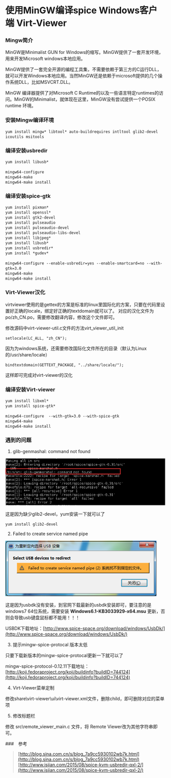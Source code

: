 # 使用MinGW编译spice Windows客户端 Virt-Viewer


### Mingw简介

MinGW是Minimalist GUN for Windows的缩写。MinGW提供了一套开发环境，用来开发Microsoft windows本地应用。

MinGW提供了一套完全开源的编程工具集，不需要依赖于第三方的C运行DLL，就可以开发Windows本地应用。当然MinGW还是依赖于microsoft提供的几个操作系统DLL，比如MSVCRT.DLL。

MinGW 编译器提供了对Microsoft C Runtime的以及一些语言特定runtimes的访问。MinGW的Minimalist，就体现在这里，MinGW没有尝试提供一个POSIX runtime 环境。



### 安装Mingw编译环境

```
yum install mingw* libtool* auto-buildrequires intltool glib2-devel icoutils msitools
```



### 编译安装usbredir

```
yum install libusb*

mingw64-configure
mingw64-make
mingw64-make install
```



### 编译安装spice-gtk

```
yum install pixman*
yum install openssl*
yum install gtk2-devel
yum install pulseaudio
yum install pulseaudio-devel
yum install pulseaudio-libs-devel
yum install libjpeg*
yum install libusb*
yum install usbredir*
yum install *gudev*

mingw64-configure --enable-usbredir=yes --enable-smartcard=no --with-gtk=3.0
mingw64-make
mingw64-make install
```



### Virt-Viewer汉化

virtviewer使用的是gettex的方案是标准的linux里国际化的方案，只要在代码里设置好正确的locale，绑定好正确的textdomain就可以了。
对应的汉化文件为po/zh_CN.po，需要修改翻译内容，修改这个文件即可。

修改源码中virt-viewer-util.c文件的方法virt_viewer_util_init

```
setlocale(LC_ALL, "zh_CN");
```

因为为windows系统，还需要修改国际化文件所在的目录（默认为Linux的/usr/share/locale）

```
bindtextdomain(GETTEXT_PACKAGE, "../share/locale/");
```

这样即可完成对virt-viewer的汉化



### 编译安装Virt-viewer

```
yum install libxml*
yum install spice-gtk*

mingw64-configure  --with-gtk=3.0 --with-spice-gtk
mingw64-make
mingw64-make install
```




### 遇到的问题

1. glib-genmashal: command not found

![glit-genmashal not found](images/glit-genmashal-not-found.png)

这是因为缺少glib2-devel，yum安装一下就可以了

```
yum install glib2-devel
```


2. Failed to create service named pipe

![failed to create pipe service](images/failed-to-create-pipe-service.png)

这是因为usbdk没有安装，到官网下载最新的usbdk安装即可，要注意的是windows7 64位系统，需要安装 **Windows6.1-KB3033929-x64.msu** 更新，否则会导致usb键盘鼠标都不能用！！！

USBDK下载地址：[http://www.spice-space.org/download/windows/UsbDk/](http://www.spice-space.org/download/windows/UsbDk/)


3. 提示mingw-spice-protocal 版本太低

只要下载新版本的mingw-spice-protocal更新一下就可以了

mingw-spice-protocol-0.12.11下载地址：[http://koji.fedoraproject.org/koji/buildinfo?buildID=744124](http://koji.fedoraproject.org/koji/buildinfo?buildID=744124)


4. Virt-Viewer菜单定制

修改share\virt-viewer\ui\virt-viewer.xml文件，删除child，即可删除对应的菜单项


5. 修改标题栏

修改 src\remote_viewer_main.c 文件，将 Remote Viewer改为其他字符串即可。



###　参考

> [http://blog.sina.com.cn/s/blog_7a9cc5930102wb7k.html](http://blog.sina.com.cn/s/blog_7a9cc5930102wb7k.html)
> [http://www.isjian.com/2015/08/spice-kvm-usbredir-qxl-2/](http://www.isjian.com/2015/08/spice-kvm-usbredir-qxl-2/)